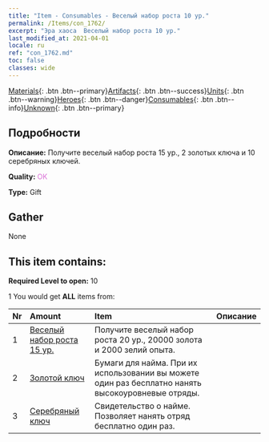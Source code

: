 ```yaml
---
title: "Item - Consumables - Веселый набор роста 10 ур."
permalink: /Items/con_1762/
excerpt: "Эра хаоса  Веселый набор роста 10 ур."
last_modified_at: 2021-04-01
locale: ru
ref: "con_1762.md"
toc: false
classes: wide
---
```

 [Materials](/ru/Items/){: .btn .btn--primary}[Artifacts](/ru/Items/Artifacts/){: .btn .btn--success}[Units](/ru/Items/Units/){: .btn .btn--warning}[Heroes](/ru/Items/Heroes/){: .btn .btn--danger}[Consumables](/ru/Items/Consumables/){: .btn .btn--info}[Unknown](/ru/Items/Unknown/){: .btn .btn--primary}

## Подробности
 **Описание:** Получите веселый набор роста 15 ур., 2 золотых ключа и 10 серебряных ключей.

 **Quality:** <span style="color: #DA70D6">OK</span>

 **Type:** Gift

## Gather

  None

## This item contains:

 **Required Level to open:** 10

 1 You would get **ALL** items  from:

  | Nr | Amount |     Item    | Описание |
  |:---|:-------|:------------|:-----------:|
  | 1 | [Веселый набор роста 15 ур.](/ru/Items/con_1763/) | Получите веселый набор роста 20 ур., 20000 золота и 2000 зелий опыта. | 
  | 2 | [Золотой ключ](/ru/Items/con_783/) | Бумаги для найма. При их использовании вы можете один раз бесплатно нанять высокоуровневые отряды. | 
  | 3 | [Серебряный ключ](/ru/Items/con_693/) | Свидетельство о найме. Позволяет нанять отряд бесплатно один раз. | 
